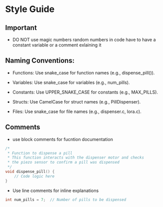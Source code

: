 # Style Guide


## Important
* DO NOT use magic numbers random numbers in code have to have a constant variable or a comment exlaining it

## Naming Conventions:

* Functions: Use snake_case for function names (e.g., dispense_pill()).

* Variables: Use snake_case for variables (e.g., num_pills).

* Constants: Use UPPER_SNAKE_CASE for constants (e.g., MAX_PILLS).

* Structs: Use CamelCase for struct names (e.g., PillDispenser).

* Files: Use snake_case for file names (e.g., dispenser.c, lora.c).


## Comments
* use block comments for fucntion documentation
```c 
/*
 * Function to dispense a pill
 * This function interacts with the dispenser motor and checks
 * the piezo sensor to confirm a pill was dispensed
 */
void dispense_pill() {
    // Code logic here
}
```
* Use line comments for inline explanations
```c
int num_pills = 7;  // Number of pills to be dispensed
```
